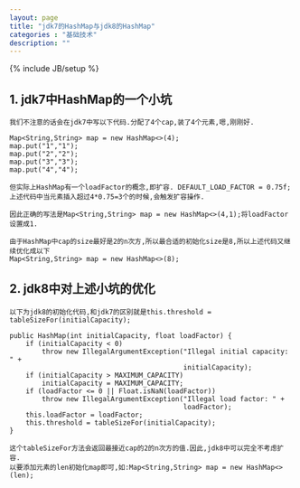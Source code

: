 ```yaml
---
layout: page
title: "jdk7的HashMap与jdk8的HashMap"
categories : "基础技术"
description: ""
---
```

{% include JB/setup %}
## 1. jdk7中HashMap的一个小坑  
    我们不注意的话会在jdk7中写以下代码.分配了4个cap,装了4个元素,嗯,刚刚好.

    Map<String,String> map = new HashMap<>(4);
    map.put("1","1");
    map.put("2","2");
    map.put("3","3");
    map.put("4","4");
    
    但实际上HashMap有一个loadFactor的概念,即扩容. DEFAULT_LOAD_FACTOR = 0.75f;
    上述代码中当元素插入超过4*0.75=3个的时候,会触发扩容操作.
    
    因此正确的写法是Map<String,String> map = new HashMap<>(4,1);将loadFactor设置成1.
    
    由于HashMap中cap的size最好是2的n次方,所以最合适的初始化size是8,所以上述代码又继续优化成以下
    Map<String,String> map = new HashMap<>(8);
    

## 2. jdk8中对上述小坑的优化    
    以下为jdk8的初始化代码,和jdk7的区别就是this.threshold = tableSizeFor(initialCapacity);
    
    public HashMap(int initialCapacity, float loadFactor) {
        if (initialCapacity < 0)
            throw new IllegalArgumentException("Illegal initial capacity: " +
                                               initialCapacity);
        if (initialCapacity > MAXIMUM_CAPACITY)
            initialCapacity = MAXIMUM_CAPACITY;
        if (loadFactor <= 0 || Float.isNaN(loadFactor))
            throw new IllegalArgumentException("Illegal load factor: " +
                                               loadFactor);
        this.loadFactor = loadFactor;
        this.threshold = tableSizeFor(initialCapacity);
    }
    
    这个tableSizeFor方法会返回最接近cap的2的n次方的值.因此,jdk8中可以完全不考虑扩容.
    以要添加元素的len初始化map即可,如:Map<String,String> map = new HashMap<>(len);
    
